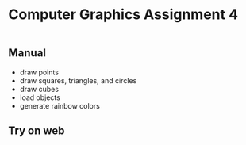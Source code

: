 # Computer Graphics Assignment 4

![]()

## Manual
- draw points
- draw squares, triangles, and circles
- draw cubes
- load objects
- generate rainbow colors

## Try on web
